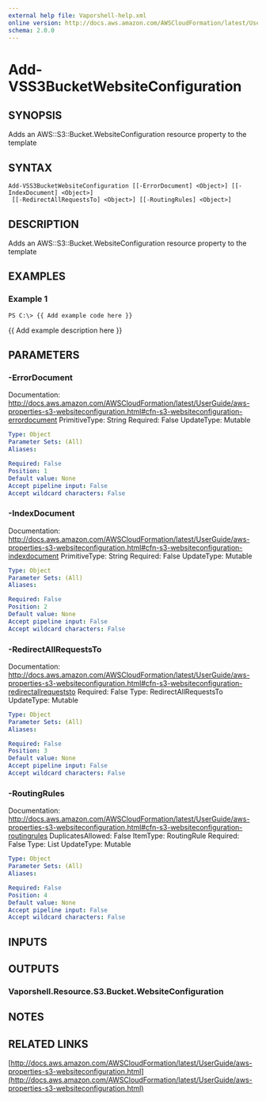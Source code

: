 ```yaml
---
external help file: Vaporshell-help.xml
online version: http://docs.aws.amazon.com/AWSCloudFormation/latest/UserGuide/aws-properties-s3-websiteconfiguration.html
schema: 2.0.0
---
```


# Add-VSS3BucketWebsiteConfiguration

## SYNOPSIS
Adds an AWS::S3::Bucket.WebsiteConfiguration resource property to the template

## SYNTAX

```
Add-VSS3BucketWebsiteConfiguration [[-ErrorDocument] <Object>] [[-IndexDocument] <Object>]
 [[-RedirectAllRequestsTo] <Object>] [[-RoutingRules] <Object>]
```

## DESCRIPTION
Adds an AWS::S3::Bucket.WebsiteConfiguration resource property to the template

## EXAMPLES

### Example 1
```
PS C:\> {{ Add example code here }}
```

{{ Add example description here }}

## PARAMETERS

### -ErrorDocument
Documentation: http://docs.aws.amazon.com/AWSCloudFormation/latest/UserGuide/aws-properties-s3-websiteconfiguration.html#cfn-s3-websiteconfiguration-errordocument
PrimitiveType: String
Required: False
UpdateType: Mutable

```yaml
Type: Object
Parameter Sets: (All)
Aliases: 

Required: False
Position: 1
Default value: None
Accept pipeline input: False
Accept wildcard characters: False
```

### -IndexDocument
Documentation: http://docs.aws.amazon.com/AWSCloudFormation/latest/UserGuide/aws-properties-s3-websiteconfiguration.html#cfn-s3-websiteconfiguration-indexdocument
PrimitiveType: String
Required: False
UpdateType: Mutable

```yaml
Type: Object
Parameter Sets: (All)
Aliases: 

Required: False
Position: 2
Default value: None
Accept pipeline input: False
Accept wildcard characters: False
```

### -RedirectAllRequestsTo
Documentation: http://docs.aws.amazon.com/AWSCloudFormation/latest/UserGuide/aws-properties-s3-websiteconfiguration.html#cfn-s3-websiteconfiguration-redirectallrequeststo
Required: False
Type: RedirectAllRequestsTo
UpdateType: Mutable

```yaml
Type: Object
Parameter Sets: (All)
Aliases: 

Required: False
Position: 3
Default value: None
Accept pipeline input: False
Accept wildcard characters: False
```

### -RoutingRules
Documentation: http://docs.aws.amazon.com/AWSCloudFormation/latest/UserGuide/aws-properties-s3-websiteconfiguration.html#cfn-s3-websiteconfiguration-routingrules
DuplicatesAllowed: False
ItemType: RoutingRule
Required: False
Type: List
UpdateType: Mutable

```yaml
Type: Object
Parameter Sets: (All)
Aliases: 

Required: False
Position: 4
Default value: None
Accept pipeline input: False
Accept wildcard characters: False
```

## INPUTS

## OUTPUTS

### Vaporshell.Resource.S3.Bucket.WebsiteConfiguration

## NOTES

## RELATED LINKS

[http://docs.aws.amazon.com/AWSCloudFormation/latest/UserGuide/aws-properties-s3-websiteconfiguration.html](http://docs.aws.amazon.com/AWSCloudFormation/latest/UserGuide/aws-properties-s3-websiteconfiguration.html)

